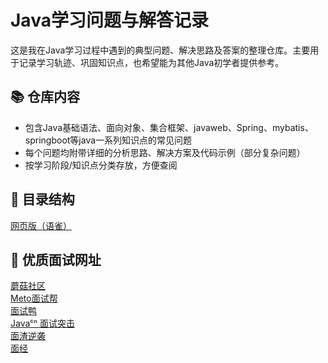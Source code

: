 # Java学习问题与解答记录

这是我在Java学习过程中遇到的典型问题、解决思路及答案的整理仓库。主要用于记录学习轨迹、巩固知识点，也希望能为其他Java初学者提供参考。


## 📚 仓库内容

- 包含Java基础语法、面向对象、集合框架、javaweb、Spring、mybatis、springboot等java一系列知识点的常见问题
- 每个问题均附带详细的分析思路、解决方案及代码示例（部分复杂问题）
- 按学习阶段/知识点分类存放，方便查阅

## 📂 目录结构


[网页版（语雀）](https://www.yuque.com/g/chagumu/sh3gmd/collaborator/join?token=YDLQOi2yt5CPlLRA&source=book_collaborator#)

## 🔗 优质面试网址

[蘑菇社区](https://www.moguit.cn/code)<br>
[Meto面试帮](https://v.metost.com/#/chat)<br>
[面试鸭](https://www.mianshiya.com/)<br>
[Javaᶜⁿ 面试突击](https://www.javacn.site/interview/net/)<br>
[面渣逆袭](https://javabetter.cn/sidebar/sanfene/nixi.html)<br>
[面经](https://www.yuque.com/njoptzza/ek5uzd/gr4mp4q8x58801fg)<br>
